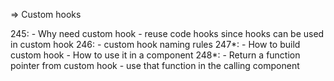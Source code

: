 => Custom hooks

245: 
    - Why need custom hook
    - reuse code hooks since hooks can be used in custom hook
246:
    - custom hook naming rules
247*:
    - How to build custom hook
    - How to use it in a component
248*:
    - Return a function pointer from custom hook
    - use that function in the calling component